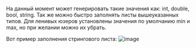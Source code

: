 На данный момент может генерировать такие значения как: int, double, bool, string.
Так же можно быстро заполнять листы вышеуказанных типов.
Для ленивых юзеров установлены значения по умолчанию min и max, но при желании можно их убрать.

Вот пример заполнения стрингового листа:
![image](https://github.com/Tsuniti/RandomDataGeneratorLibrary/assets/108963330/cb5f5c77-cbdb-48e5-9775-519dfe7cf1da)
